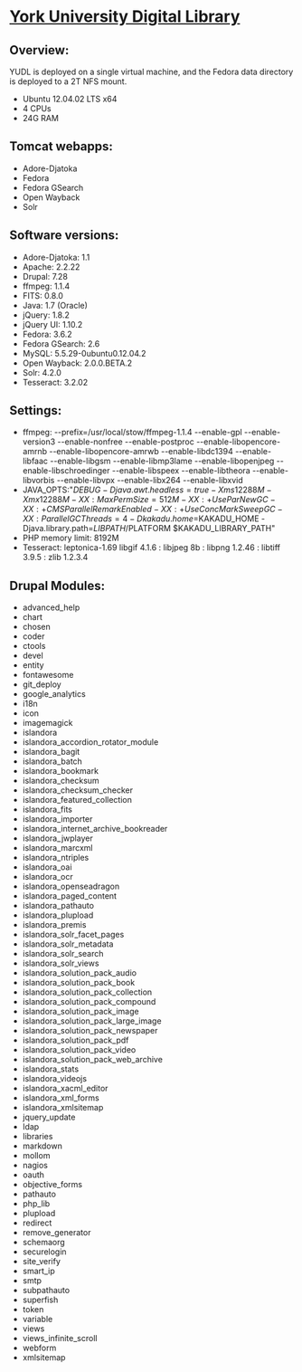 # [York University Digital Library](https://digital.library.yorku.ca)

## Overview:

YUDL is deployed on a single virtual machine, and the Fedora data directory is deployed to a 2T NFS mount.

* Ubuntu 12.04.02 LTS x64
* 4 CPUs
* 24G RAM

## Tomcat webapps:

* Adore-Djatoka
* Fedora
* Fedora GSearch
* Open Wayback
* Solr

## Software versions:

* Adore-Djatoka: 1.1
* Apache: 2.2.22 
* Drupal: 7.28
* ffmpeg: 1.1.4
* FITS: 0.8.0
* Java: 1.7 (Oracle)
* jQuery: 1.8.2
* jQuery UI: 1.10.2
* Fedora: 3.6.2
* Fedora GSearch: 2.6
* MySQL: 5.5.29-0ubuntu0.12.04.2
* Open Wayback: 2.0.0.BETA.2
* Solr: 4.2.0
* Tesseract: 3.2.02

## Settings:

* ffmpeg: --prefix=/usr/local/stow/ffmpeg-1.1.4 --enable-gpl --enable-version3 --enable-nonfree --enable-postproc --enable-libopencore-amrnb --enable-libopencore-amrwb --enable-libdc1394 --enable-libfaac --enable-libgsm --enable-libmp3lame --enable-libopenjpeg --enable-libschroedinger --enable-libspeex --enable-libtheora --enable-libvorbis --enable-libvpx --enable-libx264 --enable-libxvid
* JAVA_OPTS:"$DEBUG -Djava.awt.headless=true -Xms12288M -Xmx12288M -XX:MaxPermSize=512M -XX:+UseParNewGC -XX:+CMSParallelRemarkEnabled -XX:+UseConcMarkSweepGC -XX:ParallelGCThreads=4 -Dkakadu.home=$KAKADU_HOME -Djava.library.path=$LIBPATH/$PLATFORM $KAKADU_LIBRARY_PATH"
* PHP memory limit: 8192M
* Tesseract:  leptonica-1.69 libgif 4.1.6 : libjpeg 8b : libpng 1.2.46 : libtiff 3.9.5 : zlib 1.2.3.4

## Drupal Modules:

* advanced_help
* chart
* chosen
* coder
* ctools
* devel
* entity
* fontawesome
* git_deploy
* google_analytics
* i18n
* icon
* imagemagick
* islandora
* islandora_accordion_rotator_module
* islandora_bagit
* islandora_batch
* islandora_bookmark
* islandora_checksum
* islandora_checksum_checker
* islandora_featured_collection
* islandora_fits
* islandora_importer
* islandora_internet_archive_bookreader
* islandora_jwplayer
* islandora_marcxml
* islandora_ntriples
* islandora_oai
* islandora_ocr
* islandora_openseadragon
* islandora_paged_content
* islandora_pathauto
* islandora_plupload
* islandora_premis
* islandora_solr_facet_pages
* islandora_solr_metadata
* islandora_solr_search
* islandora_solr_views
* islandora_solution_pack_audio
* islandora_solution_pack_book
* islandora_solution_pack_collection
* islandora_solution_pack_compound
* islandora_solution_pack_image
* islandora_solution_pack_large_image
* islandora_solution_pack_newspaper
* islandora_solution_pack_pdf
* islandora_solution_pack_video
* islandora_solution_pack_web_archive
* islandora_stats
* islandora_videojs
* islandora_xacml_editor
* islandora_xml_forms
* islandora_xmlsitemap
* jquery_update
* ldap
* libraries
* markdown
* mollom
* nagios
* oauth
* objective_forms
* pathauto
* php_lib
* plupload
* redirect
* remove_generator
* schemaorg
* securelogin
* site_verify
* smart_ip
* smtp
* subpathauto
* superfish
* token
* variable
* views
* views_infinite_scroll
* webform
* xmlsitemap
